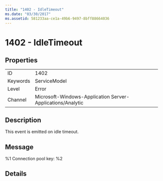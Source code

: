 ```yaml
---
title: "1402 - IdleTimeout"
ms.date: "03/30/2017"
ms.assetid: 581233aa-ce1a-49b6-9497-8bff88664036
---
```

# 1402 - IdleTimeout

## Properties  
  
|||  
|-|-|  
|ID|1402|  
|Keywords|ServiceModel|  
|Level|Error|  
|Channel|Microsoft-Windows-Application Server-Applications/Analytic|  
  
## Description  

 This event is emitted on idle timeout.  
  
## Message  

 %1 Connection pool key: %2  
  
## Details

